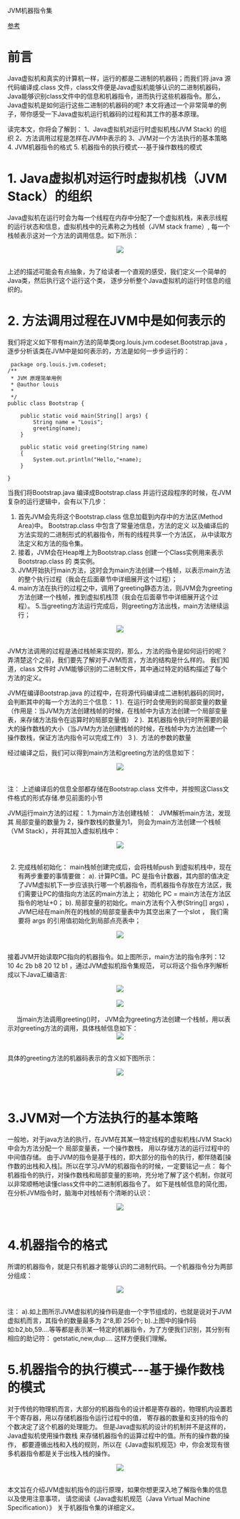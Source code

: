 JVM机器指令集

[参考](https://blog.csdn.net/luanlouis/article/details/50412126)



# 前言
Java虚拟机和真实的计算机一样，运行的都是二进制的机器码；而我们将.java 源代码编译成.class 文件，class文件便是Java虚拟机能够认识的二进制机器码，
Java能够识别class文件中的信息和机器指令，进而执行这些机器指令。那么，Java虚拟机是如何运行这些二进制的机器码的呢? 
本文将通过一个非常简单的例子，带你感受一下Java虚拟机运行机器码的过程和其工作的基本原理。

读完本文，你将会了解到：
1、Java虚拟机对运行时虚拟机栈(JVM Stack) 的组织
2、方法调用过程是怎样在JVM中表示的
3、JVM对一个方法执行的基本策略
4. JVM机器指令的格式
5. 机器指令的执行模式---基于操作数栈的模式




# 1. Java虚拟机对运行时虚拟机栈（JVM Stack）的组织
Java虚拟机在运行时会为每一个线程在内存中分配了一个虚拟机栈，来表示线程的运行状态和信息，虚拟机栈中的元素称之为栈帧（JVM stack frame）,
每一个栈帧表示这对一个方法的调用信息。如下所示：
<div align="center"> <img src="../../pics/JVM机器指令集1.png"/> </div><br>

上述的描述可能会有点抽象，为了给读者一个直观的感受，我们定义一个简单的Java类，然后执行这个运行这个类，
逐步分析整个Java虚拟机的运行时信息的组织的。

# 2. 方法调用过程在JVM中是如何表示的

我们将定义如下带有main方法的简单类org.louis.jvm.codeset.Bootstrap.java ，逐步分析该类在JVM中是如何表示的，方法是如何一步步运行的：

     package org.louis.jvm.codeset;
    /**
     * JVM 原理简单用例
     * @author louis
     *
     */
    public class Bootstrap {
        
        public static void main(String[] args) {
            String name = "Louis";
            greeting(name);
        }
        
        public static void greeting(String name)
        {
            System.out.println("Hello,"+name);
        }
        
    }


当我们将Bootstrap.java 编译成Bootstrap.class 并运行这段程序的时候，在JVM复杂的运行逻辑中，会有以下几步：
1. 首先JVM会先将这个Bootstrap.class 信息加载到内存中的方法区(Method Area)中。
Bootstrap.class 中包含了常量池信息，方法的定义 以及编译后的方法实现的二进制形式的机器指令，所有的线程共享一个方法区，
从中读取方法定义和方法的指令集。
2. 接着，JVM会在Heap堆上为Bootstrap.class 创建一个Class<Bootstrap>实例用来表示Bootstrap.class 的 类实例。
3. JVM开始执行main方法，这时会为main方法创建一个栈帧，以表示main方法的整个执行过程（我会在后面章节中详细展开这个过程）；
4. main方法在执行的过程之中，调用了greeting静态方法，则JVM会为greeting方法创建一个栈帧，推到虚拟机栈顶（我会在后面章节中详细展开这个过程）。
5.当greeting方法运行完成后，则greeting方法出栈，main方法继续运行；
<div align="center"> <img src="../../pics/JVM机器指令集2.png"/> </div><br>
 

JVM方法调用的过程是通过栈帧来实现的，那么，方法的指令是如何运行的呢？弄清楚这个之前，我们要先了解对于JVM而言，方法的结构是什么样的。
我们知道，class 文件时 JVM能够识别的二进制文件，其中通过特定的结构描述了每个方法的定义。

JVM在编译Bootstrap.java 的过程中，在将源代码编译成二进制机器码的同时，会判断其中的每一个方法的三个信息：
1 ).  在运行时会使用到的局部变量的数量（作用是：当JVM为方法创建栈帧的时候，在栈帧中为该方法创建一个局部变量表，来存储方法指令在运算时的局部变量值）
2 ).  其机器指令执行时所需要的最大的操作数栈的大小（当JVM为方法创建栈帧的时候，在栈帧中为方法创建一个操作数栈，保证方法内指令可以完成工作）
3 ).  方法的参数的数量

经过编译之后，我们可以得到main方法和greeting方法的信息如下：
<div align="center"> <img src="../../pics/JVM机器指令集3.png"/> </div><br>
 
注： 上述编译后的信息全部都存储在Bootstrap.class 文件中，并按照这Class文件格式的形式存储.参见前面的小节


JVM运行main方法的过程：
1.为main方法创建栈帧： 
JVM解析main方法，发现其 局部变量的数量为 2，操作数栈的数量为1， 则会为main方法创建一个栈帧（VM Stack），并将其加入虚拟机栈中：
<div align="center"> <img src="../../pics/JVM机器指令集4.png"/> </div><br>


2. 完成栈帧初始化：
main栈帧创建完成后，会将栈帧push 到虚拟机栈中，现在有两步重要的事情要做：
a). 计算PC值。PC 是指令计数器，其内部的值决定了JVM虚拟机下一步应该执行哪一个机器指令，而机器指令存放在方法区，我们需要让PC的值指向方法区的main方法上；
初始化 PC = main方法在方法区指令的地址+0；
b). 局部变量的初始化。main方法有个入参(String[] args) ，JVM已经在main所在的栈帧的局部变量表中为其空出来了一个slot ，
我们需要将 args 的引用值初始化到局部点亮表中；
<div align="center"> <img src="../../pics/JVM机器指令集5.png"/> </div><br>
 

接着JVM开始读取PC指向的机器指令。如上图所示，main方法的指令序列：12 10 4c 2b b8 20 12 b1 ，通过JVM虚拟机指令集规范，
可以将这个指令序列解析成以下Java汇编语言:
<div align="center"> <img src="../../pics/JVM机器指令集6.png"/> </div><br>
<div align="center"> <img src="../../pics/JVM机器指令集7.png"/> </div><br>
  	 
当main方法调用greeting()时， JVM会为greeting方法创建一个栈帧，用以表示对greeting方法的调用，具体栈帧信息如下：
<div align="center"> <img src="../../pics/JVM机器指令集8.png"/> </div><br>
 

具体的greeting方法的机器码表示的含义如下图所示：
<div align="center"> <img src="../../pics/JVM机器指令集9.png"/> </div><br>
 	 	 	 


# 3.JVM对一个方法执行的基本策略

一般地，对于java方法的执行，在JVM在其某一特定线程的虚拟机栈(JVM Stack) 中会为方法分配一个 局部变量表，一个操作数栈，
用以存储方法的运行过程中的中间值存储。
由于JVM的指令是基于栈的，即大部分的指令的执行，都伴随着[操作数的出栈和入栈]。所以在学习JVM的机器指令的时候，一定要铭记一点：
每个机器指令的执行，对操作数栈和局部变量的影响，充分地了解了这个机制，你就可以非常顺畅地读懂class文件中的二进制机器指令了。
如下是栈帧信息的简化图，在分析JVM指令时，脑海中对栈帧有个清晰的认识：
<div align="center"> <img src="../../pics/JVM机器指令集10.png"/> </div><br>
 

# 4.机器指令的格式
所谓的机器指令，就是只有机器才能够认识的二进制代码。一个机器指令分为两部分组成：
<div align="center"> <img src="../../pics/JVM机器指令集11.png"/> </div><br>
 
注：
a).如上图所示JVM虚拟机的操作码是由一个字节组成的，也就是说对于JVM虚拟机而言，其指令的数量最多为 2^8,即 256个;
b).上图中的操作码如:b2,bb,59....等等都是表示某一特定的机器指令，为了方便我们识别，其分别有相应的助记符：
getstatic,new,dup.... 这样方便我们理解。



# 5.机器指令的执行模式---基于操作数栈的模式
对于传统的物理机而言，大部分的机器指令的设计都是寄存器的，物理机内设置若干个寄存器，用以存储机器指令运行过程中的值，
寄存器的数量和支持的指令的个数决定了这个机器的处理能力。
但是Java虚拟机的设计的机制并不是这样的，Java虚拟机使用操作数栈 来存储机器指令的运算过程中的值。所有的操作数的操作，
都要遵循出栈和入栈的规则，所以在《Java虚拟机规范》中，你会发现有很多机器指令都是关于出栈入栈的操作。
<div align="center"> <img src="../../pics/JVM机器指令集12.png"/> </div><br>
 
 
本文旨在介绍JVM虚拟机指令的运行原理，如果你想更深入地了解指令集的信息以及使用注意事项，
请您阅读《Java虚拟机规范（Java Virtual Machine Specification）》 
关于机器指令集的详细定义。








